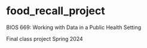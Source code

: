 # food_recall_project
BIOS 669: Working with Data in a Public Health Setting 

Final class project Spring 2024 

